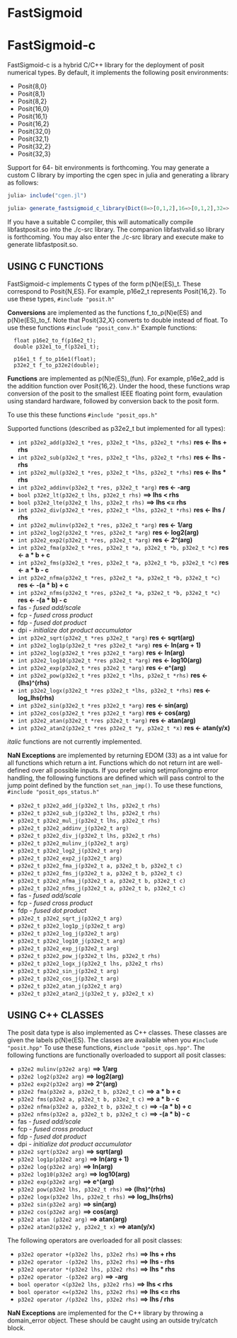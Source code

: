 FastSigmoid
===========

FastSigmoid-c
=============

FastSigmoid-c is a hybrid C/C++ library for the deployment of posit numerical
types.  By default, it implements the following posit environments:

* Posit{8,0}
* Posit{8,1}
* Posit{8,2}
* Posit{16,0}
* Posit{16,1}
* Posit{16,2}
* Posit{32,0}
* Posit{32,1}
* Posit{32,2}
* Posit{32,3}

Support for 64- bit environments is forthcoming.  You may generate a custom C
library by importing the cgen spec in julia and generating a library as follows:

```julia
julia> include("cgen.jl")

julia> generate_fastsigmoid_c_library(Dict(8=>[0,1,2],16=>[0,1,2],32=>[0,1,2,3]))
```

If you have a suitable C compiler, this will automatically compile libfastposit.so
into the ./c-src library.  The companion libfastvalid.so library is forthcoming.  You
may also enter the ./c-src library and execute make to generate libfastposit.so.

USING C FUNCTIONS
-----------------

FastSigmoid-c implements C types of the form p(N)e(ES)\_t.  These correspond to
Posit{N,ES}.  For example, p16e2_t represents Posit{16,2}.  To use these types,
`#include "posit.h"`

**Conversions** are implemented as the functions f_to_p(N)e(ES) and
p(N)e(ES)\_to_f.  Note that Posit{32,X} converts to double instead of float.
To use these functions `#include "posit_conv.h"`
Example functions:
```
  float p16e2_to_f(p16e2_t);
  double p32e1_to_f(p32e1_t);

  p16e1_t f_to_p16e1(float);
  p32e2_t f_to_p32e2(double);
```

**Functions** are implemented as p(N)e(ES)\_(fun).  For example, p16e2_add is the
addition function over Posit{16,2}.  Under the hood, these functions wrap
conversion of the posit to the smallest IEEE floating point form, evaulation
using standard hardware, followed by conversion back to the posit form.

To use this these functions `#include "posit_ops.h"`

Supported functions (described as p32e2_t but implemented for all types):

* `int p32e2_add(p32e2_t *res, p32e2_t *lhs, p32e2_t *rhs)`          **res <- lhs + rhs**
* `int p32e2_sub(p32e2_t *res, p32e2_t *lhs, p32e2_t *rhs)`          **res <- lhs - rhs**
* `int p32e2_mul(p32e2_t *res, p32e2_t *lhs, p32e2_t *rhs)`          **res <- lhs * rhs**
* `int p32e2_addinv(p32e2_t *res, p32e2_t *arg)`                     **res <- -arg**
* `bool p32e2_lt(p32e2_t lhs, p32e2_t rhs)`                               **==> lhs < rhs**
* `bool p32e2_lte(p32e2_t lhs, p32e2_t rhs)`                              **==> lhs <= rhs**
* `int p32e2_div(p32e2_t *res, p32e2_t *lhs, p32e2_t *rhs)`          **res <- lhs / rhs**
* `int p32e2_mulinv(p32e2_t *res, p32e2_t *arg)`                     **res <- 1/arg**
* `int p32e2_log2(p32e2_t *res, p32e2_t *arg)`                       **res <- log2(arg)**
* `int p32e2_exp2(p32e2_t *res, p32e2_t *arg)`                       **res <- 2^(arg)**
* `int p32e2_fma(p32e2_t *res, p32e2_t *a, p32e2_t *b, p32e2_t *c)`  **res <- a * b + c**
* `int p32e2_fms(p32e2_t *res, p32e2_t *a, p32e2_t *b, p32e2_t *c)`  **res <- a * b - c**
* `int p32e2_nfma(p32e2_t *res, p32e2_t *a, p32e2_t *b, p32e2_t *c)` **res <- -(a * b) + c**
* `int p32e2_nfms(p32e2_t *res, p32e2_t *a, p32e2_t *b, p32e2_t *c)` **res <- -(a * b) - c**
* fas     - _fused add/scale_
* fcp     - _fused cross product_
* fdp     - _fused dot product_
* dpi     - _initialize dot product accumulator_
* `int p32e2_sqrt(p32e2_t *res p32e2_t *arg)`                        **res <- sqrt(arg)**
* `int p32e2_log1p(p32e2_t *res p32e2_t *arg)`                       **res <- ln(arg + 1)**
* `int p32e2_log(p32e2_t *res p32e2_t *arg)`                         **res <- ln(arg)**
* `int p32e2_log10(p32e2_t *res p32e2_t *arg)`                       **res <- log10(arg)**
* `int p32e2_exp(p32e2_t *res p32e2_t *arg)`                         **res <- e^(arg)**
* `int p32e2_pow(p32e2_t *res p32e2_t *lhs, p32e2_t *rhs)`           **res <- (lhs)^(rhs)**
* `int p32e2_logx(p32e2_t *res p32e2_t *lhs, p32e2_t *rhs)`          **res <- log_lhs(rhs)**
* `int p32e2_sin(p32e2_t *res p32e2_t *arg)`                         **res <- sin(arg)**
* `int p32e2_cos(p32e2_t *res p32e2_t *arg)`                         **res <- cos(arg)**
* `int p32e2_atan(p32e2_t *res p32e2_t *arg)`                        **res <- atan(arg)**
* `int p32e2_atan2(p32e2_t *res p32e2_t *y, p32e2_t *x)`             **res <- atan(y/x)**

_italic_ functions are not currently implemented.

**NaN Exceptions** are implemented by returning EDOM (33) as a int value for all
functions which return a int.  Functions which do not return int are
well-defined over all possible inputs.  If you prefer using setjmp/longjmp error
handling, the following functions are defined which will pass control to the jump
point defined by the function `set_nan_jmp()`.  To use these functions, `#include "posit_ops_status.h"`

* `p32e2_t p32e2_add_j(p32e2_t lhs, p32e2_t rhs)`
* `p32e2_t p32e2_sub_j(p32e2_t lhs, p32e2_t rhs)`
* `p32e2_t p32e2_mul_j(p32e2_t lhs, p32e2_t rhs)`
* `p32e2_t p32e2_addinv_j(p32e2_t arg)`
* `p32e2_t p32e2_div_j(p32e2_t lhs, p32e2_t rhs)`
* `p32e2_t p32e2_mulinv_j(p32e2_t arg)`
* `p32e2_t p32e2_log2_j(p32e2_t arg)`
* `p32e2_t p32e2_exp2_j(p32e2_t arg)`
* `p32e2_t p32e2_fma_j(p32e2_t a, p32e2_t b, p32e2_t c)`
* `p32e2_t p32e2_fms_j(p32e2_t a, p32e2_t b, p32e2_t c)`
* `p32e2_t p32e2_nfma_j(p32e2_t a, p32e2_t b, p32e2_t c)`
* `p32e2_t p32e2_nfms_j(p32e2_t a, p32e2_t b, p32e2_t c)`
* fas     - _fused add/scale_
* fcp     - _fused cross product_
* fdp     - _fused dot product_
* `p32e2_t p32e2_sqrt_j(p32e2_t arg)`
* `p32e2_t p32e2_log1p_j(p32e2_t arg)`
* `p32e2_t p32e2_log_j(p32e2_t arg)`
* `p32e2_t p32e2_log10_j(p32e2_t arg)`
* `p32e2_t p32e2_exp_j(p32e2_t arg)`
* `p32e2_t p32e2_pow_j(p32e2_t lhs, p32e2_t rhs)`
* `p32e2_t p32e2_logx_j(p32e2_t lhs, p32e2_t rhs)`
* `p32e2_t p32e2_sin_j(p32e2_t arg)`               
* `p32e2_t p32e2_cos_j(p32e2_t arg)`               
* `p32e2_t p32e2_atan_j(p32e2_t arg)`
* `p32e2_t p32e2_atan2_j(p32e2_t y, p32e2_t x)`

USING C++ CLASSES
-----------------

The posit data type is also implemented as C++ classes.  These classes are given
the labels p(N)e(ES).  The classes are available when you `#include "posit.hpp"`
To use these functions, `#include "posit_ops.hpp"`.  The following functions are
functionally overloaded to support all posit classes:

* `p32e2 mulinv(p32e2 arg)`                    **==> 1/arg**
* `p32e2 log2(p32e2 arg)`                      **==> log2(arg)**
* `p32e2 exp2(p32e2 arg)`                      **==> 2^(arg)**
* `p32e2 fma(p32e2 a, p32e2_t b, p32e2_t c)`   **==> a * b + c**
* `p32e2 fms(p32e2 a, p32e2_t b, p32e2_t c)`   **==> a * b - c**
* `p32e2 nfma(p32e2 a, p32e2_t b, p32e2_t c)`  **==> -(a * b) + c**
* `p32e2 nfms(p32e2 a, p32e2_t b, p32e2_t c)`  **==> -(a * b) - c**
* fas     - _fused add/scale_
* fcp     - _fused cross product_
* fdp     - _fused dot product_
* dpi     - _initialize dot product accumulator_
* `p32e2 sqrt(p32e2 arg)`                      **==> sqrt(arg)**
* `p32e2 log1p(p32e2 arg)`                     **==> ln(arg + 1)**
* `p32e2 log(p32e2 arg)`                       **==> ln(arg)**
* `p32e2 log10(p32e2 arg)`                     **==> log10(arg)**
* `p32e2 exp(p32e2 arg)`                       **==> e^(arg)**
* `p32e2 pow(p32e2 lhs, p32e2_t rhs)`          **==> (lhs)^(rhs)**
* `p32e2 logx(p32e2 lhs, p32e2_t rhs)`         **==> log_lhs(rhs)**
* `p32e2 sin(p32e2 arg)`                       **==> sin(arg)**
* `p32e2 cos(p32e2 arg)`                       **==> cos(arg)**
* `p32e2 atan (p32e2 arg)`                     **==> atan(arg)**
* `p32e2 atan2(p32e2 y, p32e2_t x)`            **==> atan(y/x)**

The following operators are overloaded for all posit classes:

* `p32e2 operator +(p32e2 lhs, p32e2 rhs)`     **==> lhs + rhs**
* `p32e2 operator -(p32e2 lhs, p32e2 rhs)`     **==> lhs - rhs**
* `p32e2 operator *(p32e2 lhs, p32e2 rhs)`     **==> lhs * rhs**
* `p32e2 operator -(p32e2 arg)`                **==> -arg**
* `bool operator <(p32e2 lhs, p32e2 rhs)`      **==> lhs < rhs**
* `bool operator <=(p32e2 lhs, p32e2 rhs)`     **==> lhs <= rhs**
* `p32e2 operator /(p32e2 lhs, p32e2 rhs)`     **==> lhs / rhs**

**NaN Exceptions** are implemented for the C++ library by throwing a
domain_error object.  These should be caught using an outside try/catch block.
